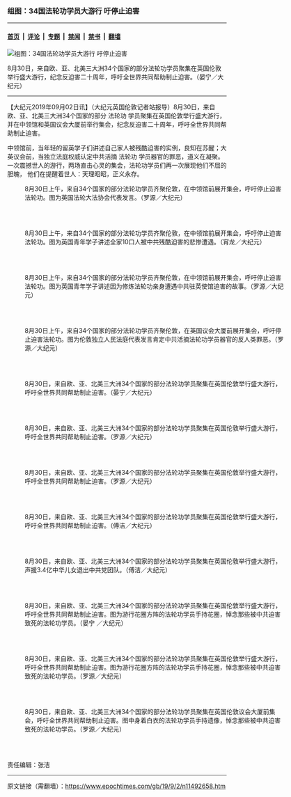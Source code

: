 ### 组图：34国法轮功学员大游行 吁停止迫害

---

#### [首页](../../../..?n11492658) &nbsp;|&nbsp; [评论](../../../../../epoch-comment?n11492658) &nbsp;|&nbsp; [专题](../../../../../epoch-special?n11492658) &nbsp;|&nbsp; [禁闻](../../../../../epoch-news?n11492658) &nbsp;|&nbsp; [禁书](../../../../../books?n11492658) &nbsp;|&nbsp; [翻墙](https://github.com/gfw-breaker/nogfw/blob/master/README.md?n11492658)


<div><img alt="组图：34国法轮功学员大游行 吁停止迫害" class="attachment-djy_600_400 size-djy_600_400 wp-post-image" src="https://i.epochtimes.com/assets/uploads/2019/09/48648239383_a39cbb8dc4_o1-600x400.jpg"/>
<div class="caption">
 <p>
  8月30日，来自欧、亚、北美三大洲34个国家的部分法轮功学员聚集在英国伦敦举行盛大游行，纪念反迫害二十周年，呼吁全世界共同帮助制止迫害。（晏宁／大纪元）
 </p>
</div></div><hr/><div class="post_content" id="artbody" itemprop="articleBody">
 <!-- article content begin -->
 <p>
  【大纪元2019年09月02日讯】（大纪元英国伦敦记者站报导）8月30日，来自欧、亚、北美三大洲34个国家的部分
  <ok href="https://www.epochtimes.com/gb/tag/%E6%B3%95%E8%BD%AE%E5%8A%9F.html">
   法轮功
  </ok>
  学员聚集在英国伦敦举行盛大游行，并在中领馆和英国议会大厦前举行集会，纪念反迫害二十周年，呼吁全世界共同帮助制止迫害。
 </p>
 <p>
  中领馆前，当年轻的留英学子们讲述自己家人被残酷迫害的实例，良知在苏醒；大英议会前，当独立法庭权威认定中共活摘
  <ok href="https://www.epochtimes.com/gb/tag/%E6%B3%95%E8%BD%AE%E5%8A%9F.html">
   法轮功
  </ok>
  学员器官的罪恶，道义在凝聚。 一次震撼世人的游行，两场直击心灵的集会，法轮功学员们再一次展现他们不屈的胆魄， 他们在提醒着世人：天理昭昭，正义永存。
 </p>
 <figure aria-describedby="caption-attachment-11492759" class="wp-caption aligncenter" id="attachment_11492759" style="width: 600px">
  <ok href="https://i.epochtimes.com/assets/uploads/2019/09/48649257602_7a41952c67_k.jpg" target="_blank">
   <img alt="" class="size-large wp-image-11492759" src="https://i.epochtimes.com/assets/uploads/2019/09/48649257602_7a41952c67_k-600x400.jpg"/>
  </ok>
  <br/><figcaption class="wp-caption-text" id="caption-attachment-11492759">
   8月30日上午，来自34个国家的部分法轮功学员齐聚伦敦，在中领馆前展开集会，呼吁停止迫害法轮功。图为英国法轮大法协会代表发言。（罗源／大纪元）
  </figcaption><br/>
 </figure><br/>
 <figure aria-describedby="caption-attachment-11492768" class="wp-caption aligncenter" id="attachment_11492768" style="width: 600px">
  <ok href="https://i.epochtimes.com/assets/uploads/2019/09/48648817222_4de28139c0_k.jpg" target="_blank">
   <img alt="" class="size-large wp-image-11492768" src="https://i.epochtimes.com/assets/uploads/2019/09/48648817222_4de28139c0_k-600x400.jpg"/>
  </ok>
  <br/><figcaption class="wp-caption-text" id="caption-attachment-11492768">
   8月30日上午，来自34个国家的部分法轮功学员齐聚伦敦，在中领馆前展开集会，呼吁停止迫害法轮功。图为英国青年学子讲述全家10口人被中共残酷迫害的悲惨遭遇。（宵龙／大纪元）
  </figcaption><br/>
 </figure><br/>
 <figure aria-describedby="caption-attachment-11492808" class="wp-caption aligncenter" id="attachment_11492808" style="width: 600px">
  <ok href="https://i.epochtimes.com/assets/uploads/2019/09/48649117491_bb49944a23_k.jpg" target="_blank">
   <img alt="" class="size-large wp-image-11492808" src="https://i.epochtimes.com/assets/uploads/2019/09/48649117491_bb49944a23_k-600x400.jpg"/>
  </ok>
  <br/><figcaption class="wp-caption-text" id="caption-attachment-11492808">
   8月30日上午，来自34个国家的部分法轮功学员齐聚伦敦，在中领馆前展开集会，呼吁停止迫害法轮功。图为英国青年学子讲述因为修炼法轮功亲身遭遇中共驻英使馆迫害的故事。（罗源／大纪元）
  </figcaption><br/>
 </figure><br/>
 <figure aria-describedby="caption-attachment-11492819" class="wp-caption aligncenter" id="attachment_11492819" style="width: 600px">
  <ok href="https://i.epochtimes.com/assets/uploads/2019/09/48648743543_68d17d928c_k.jpg" target="_blank">
   <img alt="" class="size-large wp-image-11492819" src="https://i.epochtimes.com/assets/uploads/2019/09/48648743543_68d17d928c_k-600x400.jpg"/>
  </ok>
  <br/><figcaption class="wp-caption-text" id="caption-attachment-11492819">
   8月30日上午，来自34个国家的部分法轮功学员齐聚伦敦，在英国议会大厦前展开集会，呼吁停止迫害法轮功。图为伦敦独立人民法庭代表发言肯定中共活摘法轮功学员器官的反人类罪恶。（罗源／大纪元）
  </figcaption><br/>
 </figure><br/>
 <figure aria-describedby="caption-attachment-11492829" class="wp-caption aligncenter" id="attachment_11492829" style="width: 600px">
  <ok href="https://i.epochtimes.com/assets/uploads/2019/09/48648599016_32709820ec_k.jpg" target="_blank">
   <img alt="" class="size-large wp-image-11492829" src="https://i.epochtimes.com/assets/uploads/2019/09/48648599016_32709820ec_k-600x400.jpg"/>
  </ok>
  <br/><figcaption class="wp-caption-text" id="caption-attachment-11492829">
   8月30日，来自欧、亚、北美三大洲34个国家的部分法轮功学员聚集在英国伦敦举行盛大游行，呼吁全世界共同帮助制止迫害。（晏宁／大纪元）
  </figcaption><br/>
 </figure><br/>
 <figure aria-describedby="caption-attachment-11492846" class="wp-caption aligncenter" id="attachment_11492846" style="width: 600px">
  <ok href="https://i.epochtimes.com/assets/uploads/2019/09/48648747713_1fef5bf16d_k.jpg" target="_blank">
   <img alt="" class="size-large wp-image-11492846" src="https://i.epochtimes.com/assets/uploads/2019/09/48648747713_1fef5bf16d_k-600x400.jpg"/>
  </ok>
  <br/><figcaption class="wp-caption-text" id="caption-attachment-11492846">
   8月30日，来自欧、亚、北美三大洲34个国家的部分法轮功学员聚集在英国伦敦举行盛大游行，呼吁全世界共同帮助制止迫害。（罗源／大纪元）
  </figcaption><br/>
 </figure><br/>
 <figure aria-describedby="caption-attachment-11492850" class="wp-caption aligncenter" id="attachment_11492850" style="width: 600px">
  <ok href="https://i.epochtimes.com/assets/uploads/2019/09/48649252187_ea03532dec_k.jpg" target="_blank">
   <img alt="" class="size-large wp-image-11492850" src="https://i.epochtimes.com/assets/uploads/2019/09/48649252187_ea03532dec_k-600x400.jpg"/>
  </ok>
  <br/><figcaption class="wp-caption-text" id="caption-attachment-11492850">
   8月30日，来自欧、亚、北美三大洲34个国家的部分法轮功学员聚集在英国伦敦举行盛大游行，呼吁全世界共同帮助制止迫害。（罗源／大纪元）
  </figcaption><br/>
 </figure><br/>
 <figure aria-describedby="caption-attachment-11492837" class="wp-caption aligncenter" id="attachment_11492837" style="width: 600px">
  <ok href="https://i.epochtimes.com/assets/uploads/2019/09/48649380593_6731d5efff_k-1.jpg" target="_blank">
   <img alt="" class="size-large wp-image-11492837" src="https://i.epochtimes.com/assets/uploads/2019/09/48649380593_6731d5efff_k-1-600x400.jpg"/>
  </ok>
  <br/><figcaption class="wp-caption-text" id="caption-attachment-11492837">
   8月30日，来自欧、亚、北美三大洲34个国家的部分法轮功学员聚集在英国伦敦举行盛大游行，呼吁全世界共同帮助制止迫害。（傅洁／大纪元）
  </figcaption><br/>
 </figure><br/>
 <figure aria-describedby="caption-attachment-11492855" class="wp-caption aligncenter" id="attachment_11492855" style="width: 600px">
  <ok href="https://i.epochtimes.com/assets/uploads/2019/09/48648624948_16c5402563_k.jpg" target="_blank">
   <img alt="" class="size-large wp-image-11492855" src="https://i.epochtimes.com/assets/uploads/2019/09/48648624948_16c5402563_k-600x400.jpg"/>
  </ok>
  <br/><figcaption class="wp-caption-text" id="caption-attachment-11492855">
   8月30日，来自欧、亚、北美三大洲34个国家的部分法轮功学员聚集在英国伦敦举行盛大游行，声援3.4亿中华儿女退出中共党团队。（傅洁／大纪元）
  </figcaption><br/>
 </figure><br/>
 <figure aria-describedby="caption-attachment-11492858" class="wp-caption aligncenter" id="attachment_11492858" style="width: 600px">
  <ok href="https://i.epochtimes.com/assets/uploads/2019/09/48648731397_934eaba104_k.jpg" target="_blank">
   <img alt="" class="size-large wp-image-11492858" src="https://i.epochtimes.com/assets/uploads/2019/09/48648731397_934eaba104_k-600x400.jpg"/>
  </ok>
  <br/><figcaption class="wp-caption-text" id="caption-attachment-11492858">
   8月30日，来自欧、亚、北美三大洲34个国家的部分法轮功学员聚集在英国伦敦举行盛大游行，呼吁全世界共同帮助制止迫害。图为游行花圈方阵的法轮功学员手持花圈，悼念那些被中共迫害致死的法轮功学员。（晏宁 ／大纪元）
  </figcaption><br/>
 </figure><br/>
 <figure aria-describedby="caption-attachment-11492862" class="wp-caption aligncenter" id="attachment_11492862" style="width: 600px">
  <ok href="https://i.epochtimes.com/assets/uploads/2019/09/48648747573_055881d6e0_k.jpg" target="_blank">
   <img alt="" class="size-large wp-image-11492862" src="https://i.epochtimes.com/assets/uploads/2019/09/48648747573_055881d6e0_k-600x400.jpg"/>
  </ok>
  <br/><figcaption class="wp-caption-text" id="caption-attachment-11492862">
   8月30日，来自欧、亚、北美三大洲34个国家的部分法轮功学员聚集在英国伦敦举行盛大游行，呼吁全世界共同帮助制止迫害。图为游行花圈方阵的法轮功学员手持花圈，悼念那些被中共迫害致死的法轮功学员。（罗源／大纪元）
  </figcaption><br/>
 </figure><br/>
 <figure aria-describedby="caption-attachment-11492864" class="wp-caption aligncenter" id="attachment_11492864" style="width: 600px">
  <ok href="https://i.epochtimes.com/assets/uploads/2019/09/48649248777_289bc12bc2_k.jpg" target="_blank">
   <img alt="" class="size-large wp-image-11492864" src="https://i.epochtimes.com/assets/uploads/2019/09/48649248777_289bc12bc2_k-600x400.jpg"/>
  </ok>
  <br/><figcaption class="wp-caption-text" id="caption-attachment-11492864">
   8月30日，来自欧、亚、北美三大洲34个国家的部分法轮功学员聚集在英国伦敦议会大厦前集会，呼吁全世界共同帮助制止迫害。图中身着白衣的法轮功学员手持遗像，悼念那些被中共迫害致死的法轮功学员。（罗源／大纪元）
  </figcaption><br/>
 </figure><br/>
 <p>
  责任编辑：张洁
 </p>
 <!-- article content end -->
 <div id="below_article_ad">
 </div>
</div>


---

原文链接（需翻墙）：https://www.epochtimes.com/gb/19/9/2/n11492658.htm